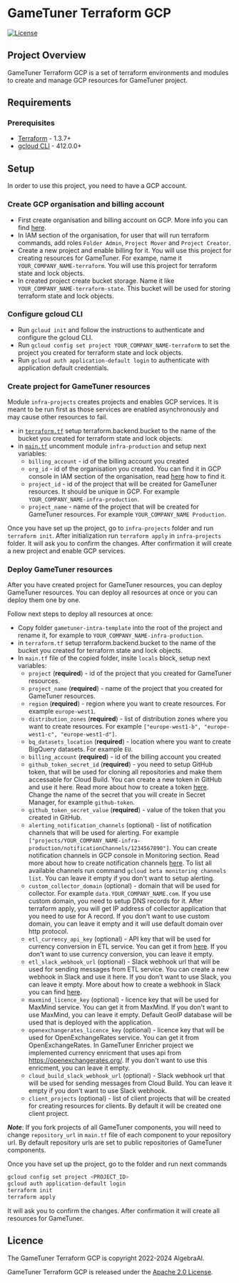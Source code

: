 # GameTuner Terraform GCP
  
  [![License](https://img.shields.io/badge/License-Apache%202.0-blue.svg)][license]


## Project Overview

GameTuner Terraform GCP is a set of terraform environments and modules to create and manage GCP resources for GameTuner project.

## Requirements

### Prerequisites

- [Terraform][terraform] - 1.3.7+
- [gcloud CLI][gcloud-cli] - 412.0.0+

## Setup

In order to use this project, you need to have a GCP account.

### Create GCP organisation and billing account

-  First create organisation and billing account on GCP. More info you can find [here][gcp-organisation].
- In IAM section of the organisation, for user that will run terraform commands, add roles `Folder Admin`, `Project Mover` and `Project Creator`.
- Create a new project and enable billing for it. You will use this project for creating resources for GameTuner. For exampe, name it `YOUR_COMPANY_NAME-terraform`. You will use this project for terraform state and lock objects.
- In created project create bucket storage. Name it like `YOUR_COMPANY_NAME-terraform-state`. This bucket will be used for storing terraform state and lock objects.

### Configure gcloud CLI

- Run `gcloud init` and follow the instructions to authenticate and configure the gcloud CLI.
- Run `gcloud config set project YOUR_COMPANY_NAME-terraform` to set the project you created for terraform state and lock objects.
- Run `gcloud auth application-default login` to authenticate with application default credentials.

### Create project for GameTuner resources

Module `infra-projects` creates projects and enables GCP services. It is meant to be run first as those services are enabled asynchronously and may cause other resources to fail.

- in [`terraform.tf`][infra-project-bucket] setup terraform.backend.bucket to the name of the bucket you created for terraform state and lock objects.
- in [`main.tf`][infra-project-main] uncomment module `infra-production` and setup next variables:
  - `billing_account` - id of the billing account you created
  - `org_id` - id of the organisation you created. You can find it in GCP console in IAM section of the organisation, read [here][organisation-id] how to find it.
  - `project_id` - id of the project that will be created for GameTuner resources. It should be unique in GCP. For example `YOUR_COMPANY_NAME-infra-production`.
  - `project_name` - name of the project that will be created for GameTuner resources. For example `YOUR_COMPANY_NAME Production`.

Once you have set up the project, go to `infra-projects` folder and run `terraform init`. After initialization run `terraform apply` in `infra-projects` folder. It will ask you to confirm the changes. After confirmation it will create a new project and enable GCP services.

### Deploy GameTuner resources

After you have created project for GameTuner resources, you can deploy GameTuner resources. You can deploy all resources at once or you can deploy them one by one. 

Follow next steps to deploy all resources at once:

- Copy folder `gametuner-intra-template` into the root of the project and rename it, for example to `YOUR_COMPANY_NAME-infra-production`. 
- in `terraform.tf` setup terraform.backend.bucket to the name of the bucket you created for terraform state and lock objects.
- In `main.tf` file of the copied folder, insite `locals` block, setup next variables:
  - `project` (**required**) - id of the project that you created for GameTuner resources.
  - `project_name` (**required**) - name of the project that you created for GameTuner resources.
  - `region` (**required**) - region where you want to create resources. For example `europe-west1`.
  - `distribution_zones` (**required**) - list of distribution zones where you want to create resources. For example `["europe-west1-b", "europe-west1-c", "europe-west1-d"]`.
  - `bq_datasets_location` (**required**) - location where you want to create BigQuery datasets. For example `EU`.
  - `billing_account` (**required**) - id of the billing account you created
  - `github_token_secret_id` (**required**) - you need to setup GitHub token, that will be used for cloning all repositories and make them accessable for Cloud Build. You can create a new token in GitHub and use it here. Read more about how to create a token [here][github-token]. Change the name of the secret that you will create in Secret Manager, for example `github-token`.
  - `github_token_secret_value` (**required**) - value of the token that you created in GitHub.
  - `alerting_notification_channels` (optional) - list of notification channels that will be used for alerting. For example `["projects/YOUR_COMPANY_NAME-infra-production/notificationChannels/1234567890"]`. You can create notification channels in GCP console in Monitoring section. Read more about how to create notification channels [here][gcp-notification-channels]. To list all available channels run command `gcloud beta monitoring channels list`. You can leave it empty if you don't want to setup alerting.
  - `custom_collector_domain` (optional) - domain that will be used for collector. For example `data.YOUR_COMPANY_NAME.com`. If you use custom domain, you need to setup DNS records for it. After terraform apply, you will get IP address of collector application that you need to use for A record. If you don't want to use custom domain, you can leave it empty and it will use default domain over http protocol.
  - `etl_currency_api_key` (optional) - API key that will be used for currency conversion in ETL service. You can get it from [here][currency-conversion-service]. If you don't want to use currency conversion, you can leave it empty.
  - `etl_slack_webhook_url` (optional) - Slack webhook url that will be used for sending messages from ETL service. You can create a new webhook in Slack and use it here. If you don't want to use Slack, you can leave it empty. More about how to create a webhook in Slack you can find [here][slack-webhook].
  - `maxmind_licence_key` (optional) - licence key that will be used for MaxMind service. You can get it from MaxMind. If you don't want to use MaxMind, you can leave it empty. Default GeoIP database will be used that is deployed with the application.
  - `openexchangerates_licence_key` (optional) - licence key that will be used for OpenExchangeRates service. You can get it from OpenExchangeRates. In GameTuner Enricher project we implemented currency enricment that uses api from https://openexchangerates.org/. If you don't want to use this enricment, you can leave it empty.
  - `cloud_build_slack_webhook_url` (optional) - Slack webhook url that will be used for sending messages from Cloud Build. You can leave it empty if you don't want to use Slack webhook.
  - `client_projects` (optional) - list of client projects that will be created for creating resources for clients. By default it will be created one client project. 

***Note***: If you fork projects of all GameTuner components, you will need to change `repository_url` in `main.tf` file of each component to your repository url. By default repository urls are set to public repositories of GameTuner components.

Once you have set up the project, go to the folder and run next commands

```bash
gcloud config set project <PROJECT_ID>
gcloud auth application-default login
terraform init
terraform apply
```

It will ask you to confirm the changes. After confirmation it will create all resources for GameTuner.

## Licence

The GameTuner Terraform GCP is copyright 2022-2024 AlgebraAI.

GameTuner Terraform GCP is released under the [Apache 2.0 License][license].

[terraform]:https://developer.hashicorp.com/terraform/install
[gcloud-cli]:https://cloud.google.com/sdk/gcloud
[gcp-organisation]:https://cloud.google.com/billing/docs/how-to/create-billing-account
[infra-project-bucket]:infra-projects/terraform.tf
[infra-project-main]:infra-projects/main.tf
[organisation-id]:https://cloud.google.com/resource-manager/docs/creating-managing-organization#retrieving_your_organization_id
[github-token]:https://docs.github.com/en/github/authenticating-to-github/creating-a-personal-access-token
[gcp-notification-channels]:https://cloud.google.com/monitoring/support/notification-options
[currency-conversion-service]:https://openexchangerates.org/
[slack-webhook]:https://api.slack.com/messaging/webhooks
[license]:https://www.apache.org/licenses/LICENSE-2.0
